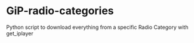 # GiP-radio-categories
Python script to download everything from a specific Radio Category with get_iplayer
